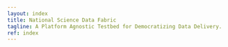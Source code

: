 ```yaml
---
layout: index
title: National Science Data Fabric
tagline: A Platform Agnostic Testbed for Democratizing Data Delivery. 
ref: index
---
```


